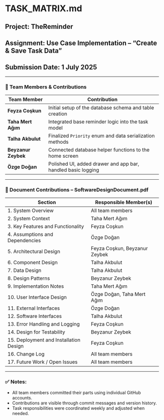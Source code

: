 # TASK_MATRIX.md

## Project: TheReminder  
## Assignment: Use Case Implementation – “Create & Save Task Data”  
## Submission Date: 1 July 2025  

---

### 🧩 Team Members & Contributions

| Team Member         | Contribution                                                                 |
|---------------------|-------------------------------------------------------------------------------|
| **Feyza Coşkun**     | Initial setup of the database schema and table creation                      |
| **Taha Mert Ağım**   | Integrated base reminder logic into the task model                           |
| **Talha Akbulut**    | Finalized `Priority` enum and data serialization methods                     |
| **Beyzanur Zeybek**  | Connected database helper functions to the home screen                       |
| **Özge Doğan**       | Polished UI, added drawer and app bar, handled basic logging                 |

---

### 📝 Document Contributions – SoftwareDesignDocument.pdf

| Section                                      | Responsible Member(s)                 |
|---------------------------------------------|----------------------------------------|
| 1. System Overview                          | All team members                       |
| 2. System Context                           | Taha Mert Ağım                         |
| 3. Key Features and Functionality           | Feyza Coşkun                           |
| 4. Assumptions and Dependencies             | Özge Doğan                             |
| 5. Architectural Design                     | Feyza Coşkun, Beyzanur Zeybek          |
| 6. Component Design                         | Talha Akbulut                          |
| 7. Data Design                              | Talha Akbulut                          |
| 8. Design Patterns                          | Beyzanur Zeybek                        |
| 9. Implementation Notes                     | Taha Mert Ağım                         |
|10. User Interface Design                    | Özge Doğan, Taha Mert Ağım             |
|11. External Interfaces                      | Özge Doğan                             |
|12. Software Interfaces                      | Talha Akbulut                          |
|13. Error Handling and Logging               | Feyza Coşkun                           |
|14. Design for Testability                   | Beyzanur Zeybek                        |
|15. Deployment and Installation Design       | Feyza Coşkun                           |
|16. Change Log                               | All team members                       |
|17. Future Work / Open Issues                | All team members                       |


---

### ✅ Notes:

- All team members committed their parts using individual GitHub accounts.
- Contributions are visible through commit messages and version history.
- Task responsibilities were coordinated weekly and adjusted when needed.

